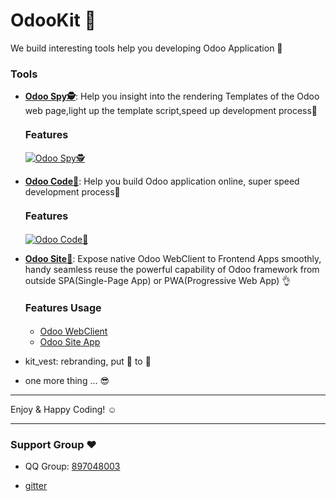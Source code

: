 # OdooKit 🔨

      
 We build interesting tools help you developing Odoo Application 🚀


### Tools
-  [**Odoo Spy🕵️**](https://apps.odoo.com/apps/modules/17.0/kit_spy/): Help you insight into the rendering Templates of the Odoo web page,light up the template script,speed up development process🚀 
	#### <font size=3 >Features</font>
    
    [![Odoo Spy🕵️](http://ixkit.com/web/image/110142-4d7306fc/backend.gif)](https://apps.odoo.com/apps/modules/17.0/kit_spy/)
    
-  [**Odoo Code🔨**](https://apps.odoo.com/apps/modules/17.0/kit_code/): Help you build Odoo application online, super speed development process🚀
	#### <font size=3 >Features</font>
    
    [![Odoo Code🔨](http://ixkit.com/web/image/583855-51564dea/code-edit.gif)](https://apps.odoo.com/apps/modules/17.0/kit_code/)
    
-  [**Odoo Site🏪**](https://apps.odoo.com/apps/modules/17.0/site): Expose native Odoo WebClient to Frontend Apps smoothly, handy seamless reuse the powerful capability of Odoo framework from outside SPA(Single-Page App) or PWA(Progressive Web App) 👌
	#### <font size=3 >Features Usage</font>
    
    - [Odoo WebClient](https://github.com/ixkit/odoo-webclient)
    - [Odoo Site App](https://github.com/icoco/odoo-site-app)
    


- kit_vest: rebranding, put 🎽 to 🏃

- one more thing ... 😎 


---

Enjoy & Happy Coding!  ☺︎

---

### Support Group ❤️

- QQ Group: [897048003](https://qm.qq.com/cgi-bin/qm/qr?k=_EQZwOGqzUd_pUtq_1HNaJGX-qW9tPdd&jump_from=webapi&authKey=EnU+5Ai74iVj4HvJS4+Q1ZonlWOOZHfPNZ264YekYMpj2fyMSMXtlvN70WMBwVzw)


- [gitter](https://matrix.to/#/#odookit:gitter.im)